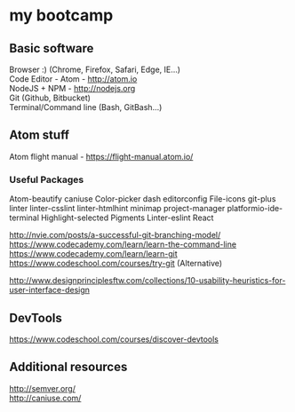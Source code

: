 # my bootcamp

## Basic software
Browser :) (Chrome, Firefox, Safari, Edge, IE...)  
Code Editor - Atom - http://atom.io  
NodeJS + NPM - http://nodejs.org  
Git (Github, Bitbucket)  
Terminal/Command line (Bash, GitBash...)  

## Atom stuff
Atom flight manual - https://flight-manual.atom.io/
### Useful Packages
Atom-beautify
caniuse
Color-picker
dash
editorconfig
File-icons
git-plus
linter
linter-csslint
linter-htmlhint
minimap
project-manager
platformio-ide-terminal
Highlight-selected
Pigments
Linter-eslint
React


http://nvie.com/posts/a-successful-git-branching-model/  
https://www.codecademy.com/learn/learn-the-command-line  
https://www.codecademy.com/learn/learn-git  
https://www.codeschool.com/courses/try-git (Alternative)  

http://www.designprinciplesftw.com/collections/10-usability-heuristics-for-user-interface-design

## DevTools
https://www.codeschool.com/courses/discover-devtools

## Additional resources
http://semver.org/  
http://caniuse.com/
